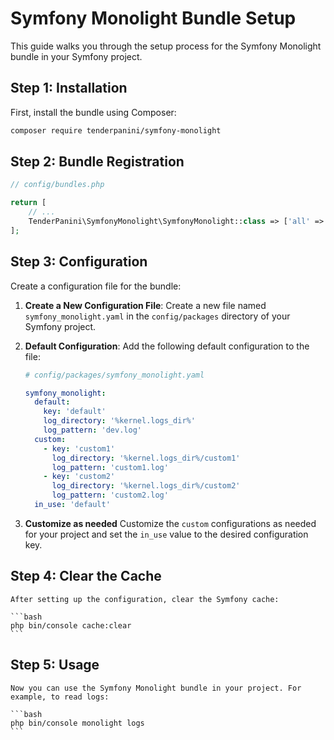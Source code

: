 # Symfony Monolight Bundle Setup

This guide walks you through the setup process for the Symfony Monolight bundle in your Symfony project.

## Step 1: Installation

First, install the bundle using Composer:

```bash
composer require tenderpanini/symfony-monolight
```

## Step 2: Bundle Registration

```php
// config/bundles.php

return [
    // ...
    TenderPanini\SymfonyMonolight\SymfonyMonolight::class => ['all' => true],
];
```
## Step 3: Configuration

Create a configuration file for the bundle:

1. **Create a New Configuration File**:
   Create a new file named `symfony_monolight.yaml` in the `config/packages` directory of your Symfony project.

2. **Default Configuration**:
   Add the following default configuration to the file:

   ```yaml
   # config/packages/symfony_monolight.yaml

   symfony_monolight:
     default:
       key: 'default'
       log_directory: '%kernel.logs_dir%'
       log_pattern: 'dev.log'
     custom:
       - key: 'custom1'
         log_directory: '%kernel.logs_dir%/custom1'
         log_pattern: 'custom1.log'
       - key: 'custom2'
         log_directory: '%kernel.logs_dir%/custom2'
         log_pattern: 'custom2.log'
     in_use: 'default'
     ```

3. **Customize as needed**
    Customize the `custom` configurations as needed for your project and set the `in_use` value to the desired configuration key.

## Step 4: Clear the Cache
    After setting up the configuration, clear the Symfony cache:

    ```bash
    php bin/console cache:clear
    ```

## Step 5: Usage
    Now you can use the Symfony Monolight bundle in your project. For example, to read logs:

    ```bash
    php bin/console monolight logs
    ```
